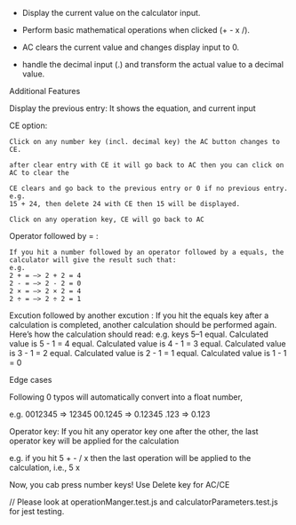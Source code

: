 - Display the current value on the calculator input.

- Perform basic mathematical operations when clicked (+ - x /).

- AC clears the current value and changes display input to 0.

- handle the decimal input (.) and transform the actual value to a decimal value.

Additional Features

Display the previous entry:
It shows the equation, and current input

CE option:

    Click on any number key (incl. decimal key) the AC button changes to CE.

    after clear entry with CE it will go back to AC then you can click on AC to clear the

    CE clears and go back to the previous entry or 0 if no previous entry.
    e.g.
    15 + 24, then delete 24 with CE then 15 will be displayed.

    Click on any operation key, CE will go back to AC

Operator followed by = :

    If you hit a number followed by an operator followed by a equals, the calculator will give the result such that:
    e.g.
    2 + = —> 2 + 2 = 4
    2 - = —> 2 - 2 = 0
    2 × = —> 2 × 2 = 4
    2 ÷ = —> 2 ÷ 2 = 1

Excution followed by another excution :
If you hit the equals key after a calculation is completed, another calculation should be performed again. Here’s how the calculation should read:
e.g.
keys 5–1
equal. Calculated value is 5 - 1 = 4
equal. Calculated value is 4 - 1 = 3
equal. Calculated value is 3 - 1 = 2
equal. Calculated value is 2 - 1 = 1
equal. Calculated value is 1 - 1 = 0

Edge cases

Following 0 typos will automatically convert into a float number,

e.g.
0012345 => 12345
00.1245 => 0.12345
.123 => 0.123

Operator key:
If you hit any operator key one after the other, the last operator key will be applied for the calculation

e.g. if you hit 5 + - / x then the last operation will be applied to the calculation, i.e., 5 x

Now, you cab press number keys!
Use Delete key for AC/CE

// Please look at operationManger.test.js and calculatorParameters.test.js for jest testing. 
